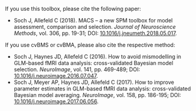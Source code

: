 If you use this toolbox, please cite the following paper:

- Soch J, Allefeld C (2018). MACS – a new SPM toolbox for model assessment, comparison and selection. <i>Journal of Neuroscience Methods</i>, vol. 306, pp. 19-31; DOI: <a href="https://www.sciencedirect.com/science/article/pii/S0165027018301468">10.1016/j.jneumeth.2018.05.017</a>.

If you use cvBMS or cvBMA, please also cite the respective method:

- Soch J, Haynes JD, Allefeld C (2016). How to avoid mismodelling in GLM-based fMRI data analysis: cross-validated Bayesian model selection. <i>NeuroImage</i>, vol. 141, pp. 469-489; DOI: <a href="https://www.sciencedirect.com/science/article/pii/S1053811916303615">10.1016/j.neuroimage.2016.07.047</a>.
- Soch J, Meyer AP, Haynes JD, Allefeld C (2017). How to improve parameter estimates in GLM-based fMRI data analysis: cross-validated Bayesian model averaging. <i>NeuroImage</i>, vol. 158, pp. 186-195; DOI: <a href="https://www.sciencedirect.com/science/article/pii/S105381191730527X">10.1016/j.neuroimage.2017.06.056</a>.
